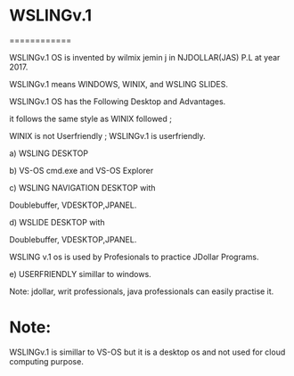 # WSLINGv.1
============


WSLINGv.1 OS  is invented   by  wilmix  jemin j in  NJDOLLAR(JAS) P.L  at  year  2017.



WSLINGv.1  means   WINDOWS, WINIX, and  WSLING  SLIDES.

WSLINGv.1 OS  has   the  Following   Desktop  and  Advantages.



it  follows  the same  style  as  WINIX  followed  ;


WINIX  is   not  Userfriendly  ; WSLINGv.1 is userfriendly.





a) WSLING DESKTOP


 

b) VS-OS  cmd.exe  and   VS-OS Explorer




c)  WSLING NAVIGATION  DESKTOP  with 

Doublebuffer, VDESKTOP,JPANEL.




d)  WSLIDE   DESKTOP  with

Doublebuffer, VDESKTOP,JPANEL.




WSLING v.1  os is  used  by  Profesionals  to  practice  JDollar  Programs.




e)  USERFRIENDLY  simillar  to windows.


Note:  jdollar,  writ professionals,  java professionals  can  easily  practise  it.


Note:
=====




WSLINGv.1 is simillar to VS-OS but it is a desktop os and not used for cloud computing purpose.

 
 
